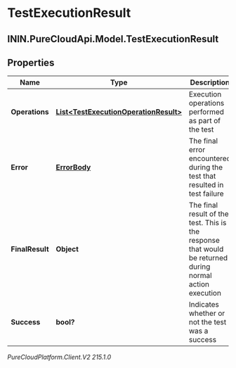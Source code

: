 # TestExecutionResult

## ININ.PureCloudApi.Model.TestExecutionResult

## Properties

|Name | Type | Description | Notes|
|------------ | ------------- | ------------- | -------------|
| **Operations** | [**List&lt;TestExecutionOperationResult&gt;**](TestExecutionOperationResult) | Execution operations performed as part of the test | [optional] |
| **Error** | [**ErrorBody**](ErrorBody) | The final error encountered during the test that resulted in test failure | [optional] |
| **FinalResult** | **Object** | The final result of the test. This is the response that would be returned during normal action execution | [optional] |
| **Success** | **bool?** | Indicates whether or not the test was a success | [optional] |



_PureCloudPlatform.Client.V2 215.1.0_

